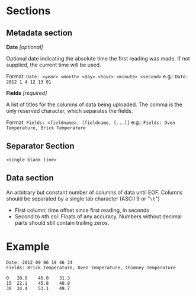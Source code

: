 
Sections
==========

Metadata section
----------

**Date** *[optional]*

Optional date indicating the absolute time the first reading was made. If not supplied, the current time will be used.

Format: `Date: <year> <month> <day> <hour> <minute> <second>` e.g.: `Date: 2012 1 4 12 13 01`

**Fields** *[required]*

A list of titles for the columns of data being uploaded. The comma is the only reserved character, which separates the fields.

Format: `Fields: <fieldname>, [fieldname, [...]]` e.g.: `Fields: Oven Temperature, Brick Temperature`

Separator Section
----------
`<single blank line>`

Data section
----------

An arbitrary but constant number of columns of data until EOF. Columns should be separated by a single tab character (ASCII 9 or "`\t`")

  - First column: time offset since first reading, in seconds
  - Second to *n*th col: Floats of any accuracy. Numbers without decimal parts should still contain trailing zeros.

Example
==========
    Date: 2012 09 06 19 46 34
    Fields: Brick Temperature, Oven Temperature, Chimney Temperature
    
    0	20.0	40.0	31.3
    15	22.1	45.8	40.8
    30	24.4	53.1	49.7
